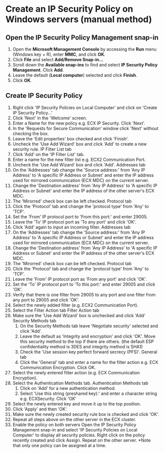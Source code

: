 # Create an IP Security Policy on Windows servers (manual method)
## Open the IP Security Policy Management snap-in
01. Open the **Microsoft Management Console** by accessing the **Run** menu (Windows key + R), enter **MMC**, and click **OK**.
02. Click **File** and select **Add/Remove Snap-in...**
03. Scroll down the **Available snap-ins** to find and select **IP Security Policy Management**. Click **Add**.
04. Leave the default (**Local computer**) selected and click **Finish**.
05. Click **OK**.
## Create IP Security Policy
01. Right click 'IP Security Policies on Local Computer' and click on 'Create IP Security Policy...'
02. Click 'Next' in the 'Welcome' screen.
03. Enter a Name for the new policy e.g. ECX IP Security. Click 'Next'.
04. In the 'Requests for Secure Communication' window click 'Next' without checking the box.
05. Leave the 'Edit properties' box checked and click 'Finish'.
06. Uncheck the 'Use Add Wizard' box and click 'Add' to create a new security rule.
IP Filter List tab
01. Click 'Add' on the 'IP Filter List' tab.
02. Enter a name for the new filter list e.g. ECX2 Communication Port.
03. Uncheck the 'Use Add Wizard' box and click 'Add'.
   Addresses tab
   01. On the 'Addresses' tab change the 'Source address:' from 'Any IP Address' to 'A specific IP Address or Subnet' and enter the IP address used for mirrored communication (ECX MDC) on the current server.
   02. Change the 'Destination address' from 'Any IP Address' to 'A specific IP Address or Subnet' and enter the IP address of the other server's ECX MDC.
   03. The 'Mirorred' check box can be left checked.
   Protocol tab
   01. Click the 'Protocol' tab and change the 'protocol type' from 'Any' to 'TCP'.
   02. Set the 'From' IP protocol port to 'From this port:' and enter 29005.
   03. Leave the 'To' IP protocol port as 'To any port' and click 'OK'.
04. Click 'Add' again to input an incoming filter.
   Addresses tab
   01. On the 'Addresses' tab change the 'Source address:' from 'Any IP Address' to 'A specific IP Address or Subnet' and enter the IP address used for mirrored communication (ECX MDC) on the current server.
   02. Change the 'Destination address' from 'Any IP Address' to 'A specific IP Address or Subnet' and enter the IP address of the other server's ECX MDC.
   03. The 'Mirorred' check box can be left checked.
   Protocol tab
   01. Click the 'Protocol' tab and change the 'protocol type' from 'Any' to 'TCP'.
   02. Leave the 'From' IP protocol port as 'From any port' and click 'OK'.
   03. Set the 'To' IP protocol port to 'To this port:' and enter 29005 and click 'OK'.
05. Verify that there is one filter from 29005 to any port and one filter from any port to 29005 and click 'OK'.
06. Select the newly added filter (e.g. ECX2 Communication Port).
07. Select the Filter Action tab
Filter Action tab
01. Make sure the 'Use Add Wizard' box is unchecked and click 'Add'
    Security Methods tab
    01. On the Security Methods tab leave 'Negotiate security' selected and click 'Add'.
    02. Leave the default as 'Integrity and encryption' and click 'OK'. Move this security method to the top if there are others.
        (the default ESP confidentiality method is 3DES and integrity method is SHA1)
    03. Check the 'Use session key perfect forward secrecy (PFS)'.
    General tab
    01. Click the 'General' tab and enter a name for the filter action e.g. ECX Communication Encryption. Click OK.
02. Select the newly entered filter action (e.g. ECX Communication Encryption).
03. Select the Authentication Methods tab.
Authentication Methods tab
    01. Click on 'Add' for a new authentication method.
    02. Select 'Use this string (preshared key):' and enter a character string e.g. ECXSecurity. Click 'OK'
04. Select the newly entered key and move it up to the top position. 
05. Click 'Apply' and then 'OK'.
06. Make sure the newly created security rule box is checked and click 'OK'.
07. Repeat all steps above on the other server in the ECX cluster.
08. Enable the policy on both servers
Open the IP Security Policy Management snap-in and select 'IP Security Policies on Local Computer' to display all security policies.
Right click on the policy recently created and click Assign. Repeat on the other server.
*Note that only one policy can be assigned at a time.

